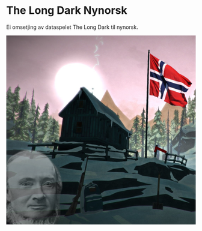 # The Long Dark Nynorsk

Ei omsetjing av dataspelet The Long Dark til nynorsk.


![alt text](https://github.com/FREE272/The-Long-Dark-Nynorsk/blob/main/TLD_Nynorsk_Bilete.png "TLD Nynorsk Bilete")

